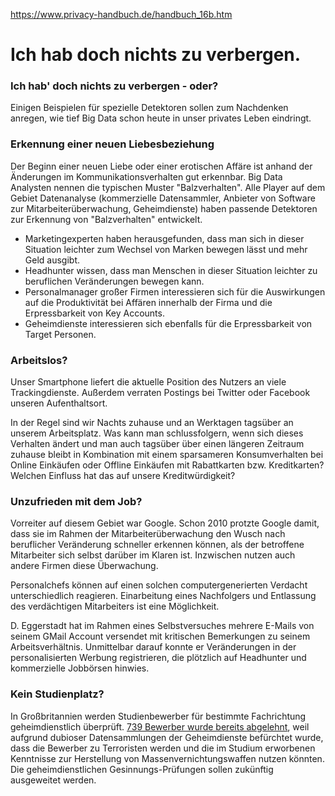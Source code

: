 https://www.privacy-handbuch.de/handbuch_16b.htm

# Ich hab doch nichts zu verbergen.
### Ich hab' doch nichts zu verbergen - oder?

Einigen Beispielen für spezielle Detektoren sollen zum Nachdenken anregen, wie tief Big Data schon heute in unser privates Leben eindringt.

### Erkennung einer neuen Liebesbeziehung
Der Beginn einer neuen Liebe oder einer erotischen Affäre ist anhand der Änderungen im Kommunikationsverhalten gut erkennbar. Big Data Analysten nennen die typischen Muster "Balzverhalten". Alle Player auf dem Gebiet Datenanalyse (kommerzielle Datensammler, Anbieter von Software zur Mitarbeiterüberwachung, Geheimdienste) haben passende Detektoren zur Erkennung von "Balzverhalten" entwickelt.

* Marketingexperten haben herausgefunden, dass man sich in dieser Situation leichter zum Wechsel von Marken bewegen lässt und mehr Geld ausgibt.
* Headhunter wissen, dass man Menschen in dieser Situation leichter zu beruflichen Veränderungen bewegen kann.
* Personalmanager großer Firmen interessieren sich für die Auswirkungen auf die Produktivität bei Affären innerhalb der Firma und die Erpressbarkeit von Key Accounts.
* Geheimdienste interessieren sich ebenfalls für die Erpressbarkeit von Target Personen.

### Arbeitslos?
Unser Smartphone liefert die aktuelle Position des Nutzers an viele Trackingdienste. Außerdem verraten Postings bei Twitter oder Facebook unseren Aufenthaltsort.

In der Regel sind wir Nachts zuhause und an Werktagen tagsüber an unserem Arbeitsplatz. Was kann man schlussfolgern, wenn sich dieses Verhalten ändert und man auch tagsüber über einen längeren Zeitraum zuhause bleibt in Kombination mit einem sparsameren Konsum­verhalten bei Online Einkäufen oder Offline Einkäufen mit Rabattkarten bzw. Kreditkarten? Welchen Einfluss hat das auf unsere Kreditwürdigkeit?

### Unzufrieden mit dem Job?
Vorreiter auf diesem Gebiet war Google. Schon 2010 protzte Google damit, dass sie im Rahmen der Mitarbeiterüberwachung den Wusch nach beruflicher Veränderung schneller erkennen können, als der betroffene Mitarbeiter sich selbst darüber im Klaren ist. Inzwischen nutzen auch andere Firmen diese Überwachung.

Personalchefs können auf einen solchen computergenerierten Verdacht unterschiedlich reagieren. Einarbeitung eines Nachfolgers und Entlassung des verdächtigen Mitarbeiters ist eine Möglichkeit.

D. Eggerstadt hat im Rahmen eines Selbstversuches mehrere E-Mails von seinem GMail Account versendet mit kritischen Bemerkungen zu seinem Arbeitsverhältnis. Unmittelbar darauf konnte er Veränderungen in der personalisierten Werbung registrieren, die plötzlich auf Headhunter und kommerzielle Jobbörsen hinwies.

### Kein Studienplatz?
In Großbritannien werden Studienbewerber für bestimmte Fachrichtung geheimdienstlich überprüft. [739 Bewerber wurde bereits abgelehnt](https://www.heise.de/tp/artikel/44/44538/1.html), weil aufgrund dubioser Datensammlungen der Geheimdienste befürchtet wurde, dass die Bewerber zu Terroristen werden und die im Studium erworbenen Kenntnisse zur Herstellung von Massenvernichtungswaffen nutzen könnten. Die geheimdienstlichen Gesinnungs-Prüfungen sollen zukünftig ausgeweitet werden.